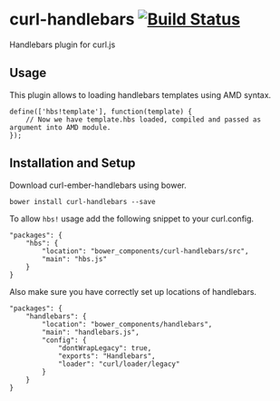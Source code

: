 curl-handlebars [![Build Status](https://travis-ci.org/jsedlacek/curl-handlebars.png)](https://travis-ci.org/jsedlacek/curl-handlebars)
=========

Handlebars plugin for curl.js

Usage
-----

This plugin allows to loading handlebars templates using AMD syntax.

```
define(['hbs!template'], function(template) {
    // Now we have template.hbs loaded, compiled and passed as argument into AMD module.
});
```

Installation and Setup
----------------------
Download curl-ember-handlebars using bower.
```
bower install curl-handlebars --save
```

To allow `hbs!` usage add the following snippet to your curl.config.
```
"packages": {
    "hbs": {
        "location": "bower_components/curl-handlebars/src",
        "main": "hbs.js"
    }
}
```

Also make sure you have correctly set up locations of handlebars.
```
"packages": {
    "handlebars": {
        "location": "bower_components/handlebars",
        "main": "handlebars.js",
        "config": {
            "dontWrapLegacy": true,
            "exports": "Handlebars",
            "loader": "curl/loader/legacy"
        }
    }
}
```

